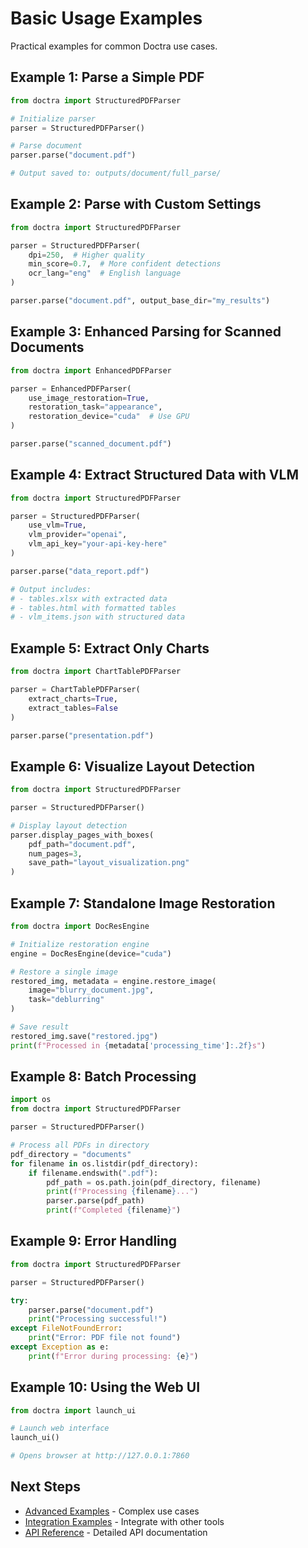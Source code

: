 # Basic Usage Examples

Practical examples for common Doctra use cases.

## Example 1: Parse a Simple PDF

```python
from doctra import StructuredPDFParser

# Initialize parser
parser = StructuredPDFParser()

# Parse document
parser.parse("document.pdf")

# Output saved to: outputs/document/full_parse/
```

## Example 2: Parse with Custom Settings

```python
from doctra import StructuredPDFParser

parser = StructuredPDFParser(
    dpi=250,  # Higher quality
    min_score=0.7,  # More confident detections
    ocr_lang="eng"  # English language
)

parser.parse("document.pdf", output_base_dir="my_results")
```

## Example 3: Enhanced Parsing for Scanned Documents

```python
from doctra import EnhancedPDFParser

parser = EnhancedPDFParser(
    use_image_restoration=True,
    restoration_task="appearance",
    restoration_device="cuda"  # Use GPU
)

parser.parse("scanned_document.pdf")
```

## Example 4: Extract Structured Data with VLM

```python
from doctra import StructuredPDFParser

parser = StructuredPDFParser(
    use_vlm=True,
    vlm_provider="openai",
    vlm_api_key="your-api-key-here"
)

parser.parse("data_report.pdf")

# Output includes:
# - tables.xlsx with extracted data
# - tables.html with formatted tables
# - vlm_items.json with structured data
```

## Example 5: Extract Only Charts

```python
from doctra import ChartTablePDFParser

parser = ChartTablePDFParser(
    extract_charts=True,
    extract_tables=False
)

parser.parse("presentation.pdf")
```

## Example 6: Visualize Layout Detection

```python
from doctra import StructuredPDFParser

parser = StructuredPDFParser()

# Display layout detection
parser.display_pages_with_boxes(
    pdf_path="document.pdf",
    num_pages=3,
    save_path="layout_visualization.png"
)
```

## Example 7: Standalone Image Restoration

```python
from doctra import DocResEngine

# Initialize restoration engine
engine = DocResEngine(device="cuda")

# Restore a single image
restored_img, metadata = engine.restore_image(
    image="blurry_document.jpg",
    task="deblurring"
)

# Save result
restored_img.save("restored.jpg")
print(f"Processed in {metadata['processing_time']:.2f}s")
```

## Example 8: Batch Processing

```python
import os
from doctra import StructuredPDFParser

parser = StructuredPDFParser()

# Process all PDFs in directory
pdf_directory = "documents"
for filename in os.listdir(pdf_directory):
    if filename.endswith(".pdf"):
        pdf_path = os.path.join(pdf_directory, filename)
        print(f"Processing {filename}...")
        parser.parse(pdf_path)
        print(f"Completed {filename}")
```

## Example 9: Error Handling

```python
from doctra import StructuredPDFParser

parser = StructuredPDFParser()

try:
    parser.parse("document.pdf")
    print("Processing successful!")
except FileNotFoundError:
    print("Error: PDF file not found")
except Exception as e:
    print(f"Error during processing: {e}")
```

## Example 10: Using the Web UI

```python
from doctra import launch_ui

# Launch web interface
launch_ui()

# Opens browser at http://127.0.0.1:7860
```

## Next Steps

- [Advanced Examples](advanced-examples.md) - Complex use cases
- [Integration Examples](integration.md) - Integrate with other tools
- [API Reference](../api/parsers.md) - Detailed API documentation

